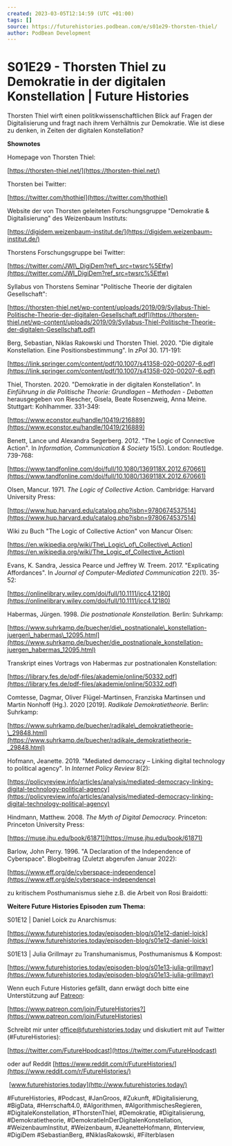 ```yaml
---
created: 2023-03-05T12:14:59 (UTC +01:00)
tags: []
source: https://futurehistories.podbean.com/e/s01e29-thorsten-thiel/
author: PodBean Development
---
```


# S01E29 - Thorsten Thiel zu Demokratie in der digitalen Konstellation | Future Histories

Thorsten Thiel wirft einen politikwissenschaftlichen Blick auf Fragen der Digitalisierung und fragt nach ihrem Verhältnis zur Demokratie. Wie ist diese zu denken, in Zeiten der digitalen Konstellation?

**Shownotes**

Homepage von Thorsten Thiel:

[https://thorsten-thiel.net/](https://thorsten-thiel.net/)

  
Thorsten bei Twitter:

[https://twitter.com/thothiel](https://twitter.com/thothiel)

  
Website der von Thorsten geleiteten Forschungsgruppe "Demokratie & Digitalisierung" des Weizenbaum Instituts:

[https://digidem.weizenbaum-institut.de/](https://digidem.weizenbaum-institut.de/)

  
Thorstens Forschungsgruppe bei Twitter:

[https://twitter.com/JWI\_DigiDem?ref\_src=twsrc%5Etfw](https://twitter.com/JWI_DigiDem?ref_src=twsrc%5Etfw)

  
Syllabus von Thorstens Seminar "Politische Theorie der digitalen Gesellschaft":

[https://thorsten-thiel.net/wp-content/uploads/2019/09/Syllabus-Thiel-Politische-Theorie-der-digitalen-Gesellschaft.pdf](https://thorsten-thiel.net/wp-content/uploads/2019/09/Syllabus-Thiel-Politische-Theorie-der-digitalen-Gesellschaft.pdf)

  
Berg, Sebastian, Niklas Rakowski und Thorsten Thiel. 2020. "Die digitale Konstellation. Eine Positionsbestimmung". In _zPol_ 30\. 171-191:

[https://link.springer.com/content/pdf/10.1007/s41358-020-00207-6.pdf](https://link.springer.com/content/pdf/10.1007/s41358-020-00207-6.pdf)

  
Thiel, Thorsten. 2020. "Demokratie in der digitalen Konstellation". In _Einführung in die Politische Theorie: Grundlagen – Methoden - Debatten_ herausgegeben von Riescher, Gisela, Beate Rosenzweig, Anna Meine. Stuttgart: Kohlhammer. 331-349:

[https://www.econstor.eu/handle/10419/216889](https://www.econstor.eu/handle/10419/216889)

  
Benett, Lance und Alexandra Segerberg. 2012. "The Logic of Connective Action". In _Information, Communication & Society_ 15(5). London: Routledge. 739-768:

[https://www.tandfonline.com/doi/full/10.1080/1369118X.2012.670661](https://www.tandfonline.com/doi/full/10.1080/1369118X.2012.670661)

  
Olsen, Mancur. 1971. _The Logic of Collective Action_. Cambridge: Harvard University Press:

[https://www.hup.harvard.edu/catalog.php?isbn=9780674537514](https://www.hup.harvard.edu/catalog.php?isbn=9780674537514)

  
Wiki zu Buch "The Logic of Collective Action" von Mancur Olsen:

[https://en.wikipedia.org/wiki/The\_Logic\_of\_Collective\_Action](https://en.wikipedia.org/wiki/The_Logic_of_Collective_Action)

  
Evans, K. Sandra, Jessica Pearce und Jeffrey W. Treem. 2017. "Explicating Affordances". In _Journal of Computer-Mediated Communication_ 22(1). 35-52:

[https://onlinelibrary.wiley.com/doi/full/10.1111/jcc4.12180](https://onlinelibrary.wiley.com/doi/full/10.1111/jcc4.12180)

  
Habermas, Jürgen. 1998. _Die postnationale Konstellation._ Berlin: Suhrkamp:

[https://www.suhrkamp.de/buecher/die\_postnationale\_konstellation-juergen\_habermas\_12095.html](https://www.suhrkamp.de/buecher/die_postnationale_konstellation-juergen_habermas_12095.html)

  
Transkript eines Vortrags von Habermas zur postnationalen Konstellation:

[https://library.fes.de/pdf-files/akademie/online/50332.pdf](https://library.fes.de/pdf-files/akademie/online/50332.pdf)

  
Comtesse, Dagmar, Oliver Flügel-Martinsen, Franziska Martinsen und Martin Nonhoff (Hg.). 2020 \[2019\]. _Radikale Demokratietheorie._ Berlin: Suhrkamp:

[https://www.suhrkamp.de/buecher/radikale\_demokratietheorie-\_29848.html](https://www.suhrkamp.de/buecher/radikale_demokratietheorie-_29848.html)

  
Hofmann, Jeanette. 2019. "Mediated democracy – Linking digital technology to political agency". In _Internet Policy Review_ 8(2):

[https://policyreview.info/articles/analysis/mediated-democracy-linking-digital-technology-political-agency](https://policyreview.info/articles/analysis/mediated-democracy-linking-digital-technology-political-agency)

  
Hindmann, Matthew. 2008. _The Myth of Digital Democracy._ Princeton: Princeton University Press:

[https://muse.jhu.edu/book/61871](https://muse.jhu.edu/book/61871)

  
Barlow, John Perry. 1996. "A Declaration of the Independence of Cyberspace". Blogbeitrag (Zuletzt abgerufen Januar 2022):

[https://www.eff.org/de/cyberspace-independence](https://www.eff.org/de/cyberspace-independence)

  
zu kritischem Posthumanismus siehe z.B. die Arbeit von Rosi Braidotti:

**Weitere Future Histories Episoden zum Thema:**

S01E12 | Daniel Loick zu Anarchismus:

[https://www.futurehistories.today/episoden-blog/s01e12-daniel-loick](https://www.futurehistories.today/episoden-blog/s01e12-daniel-loick)

  
S01E13 | Julia Grillmayr zu Transhumanismus, Posthumanismus & Kompost:

[https://www.futurehistories.today/episoden-blog/s01e13-julia-grillmayr](https://www.futurehistories.today/episoden-blog/s01e13-julia-grillmayr)

Wenn euch Future Histories gefällt, dann erwägt doch bitte eine Unterstützung auf [Patreon](https://www.patreon.com/join/FutureHistories):

[https://www.patreon.com/join/FutureHistories?](https://www.patreon.com/join/FutureHistories)

Schreibt mir unter [office@futurehistories.today](mailto:office@futurehistories.today) und diskutiert mit auf Twitter (#FutureHistories):

[https://twitter.com/FutureHpodcast](https://twitter.com/FutureHpodcast)

oder auf Reddit [https://www.reddit.com/r/FutureHistories/](https://www.reddit.com/r/FutureHistories/)

 [www.futurehistories.today](http://www.futurehistories.today/)

#FutureHistories, #Podcast, #JanGroos, #Zukunft, #Digitalisierung, #BigData, #Herrschaft4.0, #Algorithmen, #AlgorithmischesRegieren, #DigitaleKonstellation, #ThorstenThiel, #Demokratie, #Digitalisierung, #Demokratietheorie, #DemokratieInDerDigitalenKonstellation, #WeizenbaumInstitut, #Weizenbaum, #JeanetteHofmann, #Interview, #DigiDem #SebastianBerg, #NiklasRakowski, #Filterblasen

